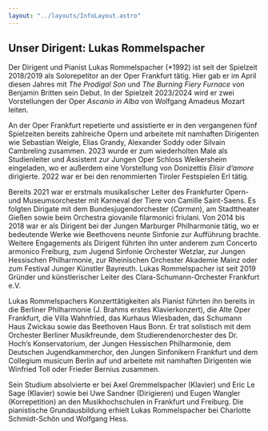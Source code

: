 ```yaml
---
layout: "../layouts/InfoLayout.astro"
---
```


## Unser Dirigent: Lukas Rommelspacher

Der Dirigent und Pianist Lukas Rommelspacher (\*1992) ist seit der Spielzeit 2018/2019 als
Solorepetitor an der Oper Frankfurt tätig. Hier gab er im April diesen Jahres mit _The Prodigal Son_
und _The Burning Fiery Furnace_ von Benjamin Britten sein Debut. In der Spielzeit 2023/2024 wird er
zwei Vorstellungen der Oper _Ascanio in Alba_ von Wolfgang Amadeus Mozart leiten.

An der Oper Frankfurt repetierte und assistierte er in den vergangenen fünf Spielzeiten bereits
zahlreiche Opern und arbeitete mit namhaften Dirigenten wie Sebastian Weigle, Elias Grandy,
Alexander Soddy oder Silvain Cambreling zusammen. 2023 wurde er zum wiederholten Male als
Studienleiter und Assistent zur Jungen Oper Schloss Weikersheim eingeladen, wo er außerdem
eine Vorstellung von Donizettis _Elisir d‘amore_ dirigierte. 2022 war er bei den renommierten Tiroler
Festspielen Erl tätig.

Bereits 2021 war er erstmals musikalischer Leiter des Frankfurter Opern- und Museumsorchester
mit Karneval der Tiere von Camille Saint-Saens. Es folgten Dirigate mit dem
Bundesjugendorchester (_Carmen_), am Stadttheater Gießen sowie beim Orchestra giovanile
filarmonici friulani. Von 2014 bis 2018 war er als Dirigent bei der Jungen Marburger Philharmonie
tätig, wo er bedeutende Werke wie Beethovens neunte Sinfonie zur Aufführung brachte. Weitere
Engagements als Dirigent führten ihn unter anderem zum Concerto armonico Freiburg, zum
Jugend Sinfonie Orchester Wetzlar, zur Jungen Hessischen Philharmonie, zur Rheinischen
Orchester Akademie Mainz oder zum Festival Junger Künstler Bayreuth. Lukas Rommelspacher
ist seit 2019 Gründer und künstlerischer Leiter des Clara-Schumann-Orchester Frankfurt e.V.

Lukas Rommelspachers Konzerttätigkeiten als Pianist führten ihn bereits in die Berliner
Philharmonie (J. Brahms erstes Klavierkonzert), die Alte Oper Frankfurt, die Villa Wahnfried, das
Kurhaus Wiesbaden, das Schumann Haus Zwickau sowie das Beethoven Haus Bonn. Er trat
solistisch mit dem Orchester Berliner Musikfreunde, dem Studierendenorchester des Dr. Hoch‘s
Konservatorium, der Jungen Hessischen Philharmonie, dem Deutschen Jugendkammerchor, den
Jungen Sinfonikern Frankfurt und dem Collegium musicum Berlin auf und arbeitete mit namhaften
Dirigenten wie Winfried Toll oder Frieder Bernius zusammen.

Sein Studium absolvierte er bei Axel Gremmelspacher (Klavier) und Eric Le Sage (Klavier) sowie
bei Uwe Sandner (Dirigieren) und Eugen Wangler (Korrepetition) an den Musikhochschulen in
Frankfurt und Freiburg. Die pianistische Grundausbildung erhielt Lukas Rommelspacher bei
Charlotte Schmidt-Schön und Wolfgang Hess.
